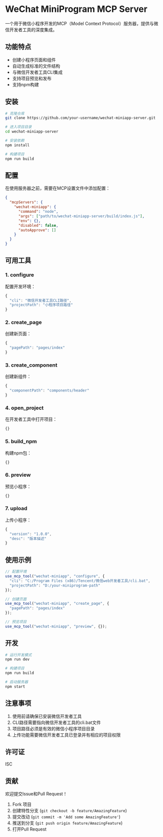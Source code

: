 # WeChat MiniProgram MCP Server

一个用于微信小程序开发的MCP（Model Context Protocol）服务器，提供与微信开发者工具的深度集成。

## 功能特点

- 创建小程序页面和组件
- 自动生成标准的文件结构
- 与微信开发者工具CLI集成
- 支持项目预览和发布
- 支持npm构建

## 安装

```bash
# 克隆仓库
git clone https://github.com/your-username/wechat-miniapp-server.git

# 进入项目目录
cd wechat-miniapp-server

# 安装依赖
npm install

# 构建项目
npm run build
```

## 配置

在使用服务器之前，需要在MCP设置文件中添加配置：

```json
{
  "mcpServers": {
    "wechat-miniapp": {
      "command": "node",
      "args": ["path/to/wechat-miniapp-server/build/index.js"],
      "env": {},
      "disabled": false,
      "autoApprove": []
    }
  }
}
```

## 可用工具

### 1. configure
配置开发环境：
```javascript
{
  "cli": "微信开发者工具CLI路径",
  "projectPath": "小程序项目路径"
}
```

### 2. create_page
创建新页面：
```javascript
{
  "pagePath": "pages/index"
}
```

### 3. create_component
创建新组件：
```javascript
{
  "componentPath": "components/header"
}
```

### 4. open_project
在开发者工具中打开项目：
```javascript
{}
```

### 5. build_npm
构建npm包：
```javascript
{}
```

### 6. preview
预览小程序：
```javascript
{}
```

### 7. upload
上传小程序：
```javascript
{
  "version": "1.0.0",
  "desc": "版本描述"
}
```

## 使用示例

```javascript
// 配置环境
use_mcp_tool("wechat-miniapp", "configure", {
  "cli": "C:/Program Files (x86)/Tencent/微信web开发者工具/cli.bat",
  "projectPath": "D:/your-miniprogram-path"
});

// 创建页面
use_mcp_tool("wechat-miniapp", "create_page", {
  "pagePath": "pages/index"
});

// 预览项目
use_mcp_tool("wechat-miniapp", "preview", {});
```

## 开发

```bash
# 运行开发模式
npm run dev

# 构建项目
npm run build

# 启动服务器
npm start
```

## 注意事项

1. 使用前请确保已安装微信开发者工具
2. CLI路径需要指向微信开发者工具的cli.bat文件
3. 项目路径必须是有效的微信小程序项目目录
4. 上传功能需要微信开发者工具已登录并有相应的项目权限

## 许可证

ISC

## 贡献

欢迎提交Issue和Pull Request！

1. Fork 项目
2. 创建特性分支 (`git checkout -b feature/AmazingFeature`)
3. 提交改动 (`git commit -m 'Add some AmazingFeature'`)
4. 推送到分支 (`git push origin feature/AmazingFeature`)
5. 打开Pull Request
